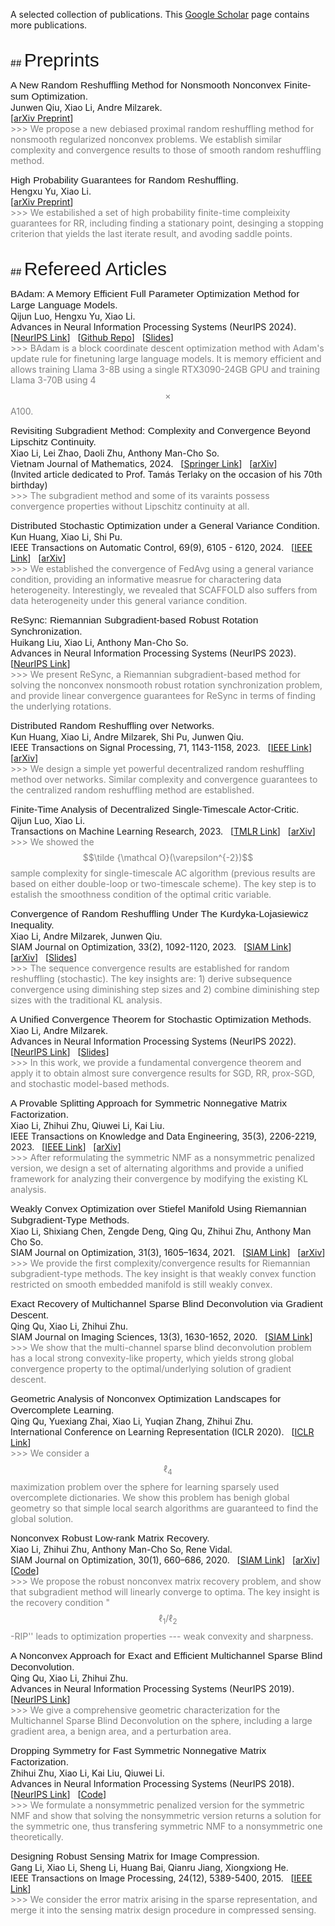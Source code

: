 <!-- ---
layout: page
permalink: /publications/
title: publications
description: 
nav: true
nav_order: 3
--- -->


A selected collection of publications. This [Google Scholar](https://scholar.google.com/citations?user=WkRojboAAAAJ&hl=en) page contains more publications.




<!-- Add Preprints -->
<br/>
## <span style="font-family:Helvetica;font-weight:100;font-size:30px">Preprints</span>

<!-- 2024 norm-PRR -->
<span style="font-family:Arial;font-weight:50;font-size:15.5px"> A New Random Reshuffling Method for Nonsmooth Nonconvex Finite-sum Optimization. </span>   <br/> Junwen Qiu, Xiao Li, Andre Milzarek. <br/> [[arXiv Preprint](https://arxiv.org/abs/2312.01047)]
<br/> 
<span style="color:grey;font-size:14px"> \>\>\> We propose a new debiased proximal random reshuffling method for nonsmooth regularized nonconvex problems. We establish similar complexity and convergence results to those of smooth random reshuffling method. </span>

<!-- 2023 RR HighProb -->
<span style="font-family:Arial;font-weight:50;font-size:15.5px"> High Probability Guarantees for Random Reshuffling. </span>   <br/> Hengxu Yu, Xiao Li. <br/> [[arXiv Preprint](https://arxiv.org/abs/2311.11841)]
<br/> 
<span style="color:grey;font-size:14px"> \>\>\> We estabilished a set of high probability finite-time compleixity guarantees for RR, including finding a stationary point, desinging a stopping criterion that yields the last iterate result, and avoding saddle points. </span>

<!-- 2023 RCS -->
<!-- <span style="font-family:Arial;font-weight:50;font-size:15.5px"> Randomized Coordinate Subgradient Method for Nonsmooth Composite Optimization. </span>   <br/> Lei Zhao, Ding Chen, Daoli Zhu, Xiao Li. <br/> [[arXiv Preprint](https://arxiv.org/abs/2206.14981)]
<br/> 
<span style="color:grey;font-size:14px"> \>\>\> The first coordinate-type subgradient method for weakly convex and nonsmooth composite functions. </span> -->





<!-- Add Published Journla and Conference Articles -->
<!-- 2023 SubGrad -->

<br/>
## <span style="font-family:Helvetica;font-weight:100;font-size:30px">Refereed Articles</span> 

<!-- 2024 BAdam -->
<span style="font-family:Arial;font-weight:50;font-size:15.5px"> BAdam: A Memory Efficient Full Parameter Optimization Method for Large Language Models. </span>   <br/> Qijun Luo, Hengxu Yu, Xiao Li. <br/> Advances in Neural Information Processing Systems (NeurIPS 2024). &nbsp; [[NeurIPS Link](https://openreview.net/pdf?id=0uXtFk5KNJ)] &nbsp; [[Github Repo](https://github.com/Ledzy/BAdam)] &nbsp; [[Slides](https://drive.google.com/file/d/13LraIpwIwFF4_0CWo7L1uMaRyMcg4Veg/view?usp=sharing)]
<br/> 
<span style="color:grey;font-size:14px"> \>\>\> BAdam is a block coordinate descent optimization method with Adam's update rule for finetuning large language models. It is memory efficient and allows training Llama 3-8B using a single RTX3090-24GB GPU and training Llama 3-70B using 4$$\times$$A100. </span> 



<!-- 2024 SubGrad_NonLips -->
<span style="font-family:Arial;font-weight:50;font-size:15.5px"> Revisiting Subgradient Method: Complexity and Convergence Beyond Lipschitz Continuity. </span>   <br/> Xiao Li, Lei Zhao, Daoli Zhu, Anthony Man-Cho So. <br/> Vietnam Journal of Mathematics, 2024.  &nbsp; [[Springer Link](https://link.springer.com/article/10.1007/s10013-024-00715-w)] &nbsp; [[arXiv](https://arxiv.org/abs/2305.14161)]
<br/> 
(Invited article dedicated to Prof. Tamás Terlaky on the occasion of his 70th birthday)
<br/> 
<span style="color:grey;font-size:14px"> \>\>\> The subgradient method and some of its varaints possess convergence properties without Lipschitz continuity at all. </span>

<!-- 2024 DSO general variance -->
<span style="font-family:Arial;font-weight:50;font-size:15.5px"> Distributed Stochastic Optimization under a General Variance Condition. </span>   <br/> Kun Huang, Xiao Li, Shi Pu. 
<br/> IEEE Transactions on Automatic Control, 69(9), 6105 - 6120, 2024.  &nbsp; [[IEEE Link](https://ieeexplore.ieee.org/document/10508084)] &nbsp; [[arXiv](https://arxiv.org/abs/2301.12677)]
<br/> 
<span style="color:grey;font-size:14px"> \>\>\> We established the convergence of FedAvg using a general variance condition, providing an informative measrue for charactering data heterogeneity. Interestingly, we revealed that SCAFFOLD also suffers from data heterogeneity under this general variance condition. </span>

<!-- 2023 ReSync -->
<span style="font-family:Arial;font-weight:50;font-size:15.5px"> ReSync: Riemannian Subgradient-based Robust Rotation Synchronization. </span>   <br/> Huikang Liu, Xiao Li, Anthony Man-Cho So.
<br/>  Advances in Neural Information Processing Systems (NeurIPS 2023). &nbsp; [[NeurIPS Link](https://openreview.net/pdf?id=Xxllzjt6T5)]
<br/> 
<span style="color:grey;font-size:14px"> \>\>\> We present ReSync, a Riemannian subgradient-based method for solving the nonconvex nonsmooth robust rotation synchronization problem, and provide linear convergence guarantees for ReSync in terms of finding the underlying rotations.  </span>

<!-- 2023 DRR TSP -->
<span style="font-family:Arial;font-weight:50;font-size:15.5px"> Distributed Random Reshuffling over Networks. </span>   <br/> Kun Huang, Xiao Li, Andre Milzarek, Shi Pu, Junwen Qiu. <br/> IEEE Transactions on Signal Processing, 71, 1143-1158, 2023. &nbsp; [[IEEE Link](https://ieeexplore.ieee.org/document/10081450)] &nbsp; [[arXiv](https://arxiv.org/abs/2112.15287)] 
<br/> 
<span style="color:grey;font-size:14px"> \>\>\> We design a simple yet powerful decentralized random reshuffling method over networks. Similar complexity and convergence guarantees to the centralized random reshuffling method are established. </span>

<!-- 2023 single-timescale AC at TMLR -->
<span style="font-family:Arial;font-weight:50;font-size:15.5px"> Finite-Time Analysis of Decentralized Single-Timescale Actor-Critic. </span>   <br/> Qijun Luo, Xiao Li. <br/> Transactions on Machine Learning Research, 2023. &nbsp; [[TMLR Link](https://openreview.net/pdf?id=KQRv0O8iW4)] &nbsp; [<a href="https://arxiv.org/abs/2206.05733" target="_blank">arXiv</a>]
<br/> 
<span style="color:grey;font-size:14px"> \>\>\> We showed the $$\tilde {\mathcal O}(\varepsilon^{-2})$$ sample complexity for single-timescale AC algorithm (previous results are based on either double-loop or two-timescale scheme).  The key step is to estalish the smoothness condition of the optimal critic variable. </span>

<!-- 2023 RR at SIOPT -->
<span style="font-family:Arial;font-weight:50;font-size:15.5px"> Convergence of Random Reshuffling Under The Kurdyka-Lojasiewicz Inequality. </span>   <br/> Xiao Li, Andre Milzarek, Junwen Qiu. <br/> SIAM Journal on Optimization, 33(2), 1092-1120, 2023.  &nbsp; [[SIAM Link](https://epubs.siam.org/doi/10.1137/21M1468048)] &nbsp; [<a href="https://arxiv.org/abs/2110.04926" target="_blank">arXiv</a>] &nbsp; [<a href="https://drive.google.com/file/d/10vtq6wqTAy2nBPrhArqnZb_V1YGpoGdR/view?usp=sharing" target="_blank">Slides</a>] 
<br/> 
<span style="color:grey;font-size:14px"> \>\>\> The sequence convergence results are established for random reshuffling (stochastic). The key insights are: 1) derive subsequence convergence using diminishing step sizes and 2) combine diminishing step sizes with the traditional KL analysis. </span>

<!-- 2022 unified convergence theorem at NIPS -->
<span style="font-family:Arial;font-weight:50;font-size:15.5px">  A Unified Convergence Theorem for Stochastic Optimization Methods. </span>   <br/> Xiao Li, Andre Milzarek. <br/> Advances in Neural Information Processing Systems (NeurIPS 2022).  &nbsp; [<a href="https://openreview.net/forum?id=muvlhVKvd4" target="_blank">NeurIPS Link</a>] &nbsp; [<a href="https://drive.google.com/file/d/1H2pHzWdvvLir-0v3oOq_1SM0Tlw1hRjY/view?usp=share_link" target="_blank">Slides</a>] 
<br/> 
<span style="color:grey;font-size:14px"> \>\>\> In this work, we provide a fundamental convergence theorem and apply it to obtain almost sure convergence results for SGD, RR, prox-SGD, and stochastic model-based methods. </span> 

<!-- 2021 SNMF at TKDE -->
<span style="font-family:Arial;font-weight:50;font-size:15.5px"> A Provable Splitting Approach for Symmetric Nonnegative Matrix Factorization. </span>   <br/> Xiao Li, Zhihui Zhu, Qiuwei Li, Kai Liu. <br/> IEEE Transactions on Knowledge and Data Engineering, 35(3), 2206-2219, 2023. &nbsp; [<a href="https://ieeexplore.ieee.org/document/9606619" target="_blank">IEEE Link</a>]  &nbsp; [[arXiv]](https://arxiv.org/abs/2301.10499)
<br/> 
<span style="color:grey;font-size:14px"> \>\>\> After reformulating the symmetric NMF as a nonsymmetric penalized version, we design a set of alternating algorithms and provide a unified framework for analyzing their convergence by modifying the existing KL analysis. </span> 

<!-- 2021 RSG at SIOPT -->
<span style="font-family:Arial;font-weight:50;font-size:15.5px"> Weakly Convex Optimization over Stiefel Manifold Using Riemannian Subgradient-Type Methods. </span>   <br/> Xiao Li, Shixiang Chen, Zengde Deng, Qing Qu, Zhihui Zhu, Anthony Man Cho So. <br/> SIAM Journal on Optimization, 31(3), 1605–1634, 2021. &nbsp; [<a href="https://epubs.siam.org/doi/pdf/10.1137/20M1321000" target="_blank">SIAM Link</a>] &nbsp; [<a href="https://arxiv.org/abs/1911.05047" target="_blank">arXiv</a>]
<br/> 
<span style="color:grey;font-size:14px"> \>\>\> We provide the first complexity/convergence results for Riemannian subgradient-type methods. The key insight is that weakly convex function restricted on smooth embedded manifold is still  weakly convex. </span> 

<!-- 2020 incremental methods at OPT -->
<!-- <span style="font-family:Arial;font-weight:50;font-size:15.5px"> Incremental Methods for Weakly Convex Optimization. </span>   <br/> Xiao Li, Zhihui Zhu, Anthony Man-Cho So, Jason D Lee. <br/> NeurIPS 2020 Workshop (OPT 2020). &nbsp; [<a href="https://arxiv.org/abs/1907.11687" target="_blank">arXiv</a>]
<br/> 
<span style="color:grey;font-size:14px"> \>\>\> We analyzed the incremental subgradient, proximal point, and prox-linear methods. The typical $$\mathcal{O}(\varepsilon^{-4})$$ compelexity and local linear rate (with sharpness conditoin) are established. </span>  -->

<!-- 2020 sparse blind deconvolution at SMIIS -->
<span style="font-family:Arial;font-weight:50;font-size:15.5px"> Exact Recovery of Multichannel Sparse Blind Deconvolution via Gradient Descent. </span>   <br/> Qing Qu, Xiao Li, Zhihui Zhu. <br/> SIAM Journal on Imaging Sciences, 13(3), 1630-1652, 2020. &nbsp; [<a href="https://epubs.siam.org/doi/abs/10.1137/19M1291327" target="_blank">SIAM Link</a>]
<br/> 
<span style="color:grey;font-size:14px"> \>\>\> We show that the multi-channel sparse blind deconvolution problem has a local strong convexity-like property, which yields strong global convergence property to the optimal/underlying solution of gradient descent. </span> 

<!-- 2020 overcomplete learning at ICLR -->
<span style="font-family:Arial;font-weight:50;font-size:15.5px"> Geometric Analysis of Nonconvex Optimization Landscapes for Overcomplete Learning. </span>   <br/> Qing Qu, Yuexiang Zhai, Xiao Li, Yuqian Zhang, Zhihui Zhu. <br/> International Conference on Learning Representation (ICLR 2020). &nbsp; [<a href="https://openreview.net/forum?id=rygixkHKDH" target="_blank">ICLR Link</a>] 
<br/> 
<span style="color:grey;font-size:14px"> \>\>\> We consider a $$\ell_4$$ maximization problem over the sphere for learning sparsely used overcomplete dictionaries. We show this problem has benigh global geometry so that simple local search algorithms are guaranteed to find the global solution. </span> 

<!-- 2020 RMS at SIOPT -->
<span style="font-family:Arial;font-weight:50;font-size:15.5px"> Nonconvex Robust Low-rank Matrix Recovery. </span>   <br/> Xiao Li, Zhihui Zhu, Anthony Man-Cho So, Rene Vidal. <br/> SIAM Journal on Optimization, 30(1), 660–686, 2020. &nbsp; [<a href="https://epubs.siam.org/doi/abs/10.1137/18M1224738?mobileUi=0" target="_blank">SIAM Link</a>] &nbsp; [<a href="https://arxiv.org/abs/1809.09237" target="_blank">arXiv</a>] &nbsp; [<a href="https://github.com/lixiao0982/Nonconvex-Robust-Low-rank-Matrix-Recovery" target="_blank">Code</a>]
<br/> 
<span style="color:grey;font-size:14px"> \>\>\> We propose the robust nonconvex matrix recovery problem, and show that subgradient method will linearly converge to optima. The key insight is the recovery condition "$$\ell_1/\ell_2$$-RIP'' leads to optimization properties --- weak convexity and sharpness.  </span> 

<!-- 2019 sparse blind deconvolution at NIPS -->
<span style="font-family:Arial;font-weight:50;font-size:15.5px"> A Nonconvex Approach for Exact and Efficient Multichannel Sparse Blind Deconvolution. </span>   <br/> Qing Qu, Xiao Li, Zhihui Zhu. <br/> Advances in Neural Information Processing Systems (NeurIPS 2019). &nbsp; [<a href="http://papers.nips.cc/paper/8656-a-nonconvex-approach-for-exact-and-efficient-multichannel-sparse-blind-deconvolution" target="_blank">NeurIPS Link</a>]
<br/> 
<span style="color:grey;font-size:14px"> \>\>\> We give a comprehensive geometric characterization for the Multichannel Sparse Blind Deconvolution on the sphere, including a large gradient area, a benign area, and a perturbation area.  </span> 

<!-- 2019 sparse sensing at SP -->
<!-- <span style="font-family:Arial;font-weight:50;font-size:15.5px"> Optimized Structured Sparse Sensing Matrices for Compressive Sensing. </span>   <br/> Tao Hong, Xiao Li, Zhihui Zhu, Qiuwei Li. <br/> Signal Processing, 159, 119-129, 2019.  &nbsp; [<a href="https://www.sciencedirect.com/science/article/pii/S0165168419300532" target="_blank">Elsevier Link</a>] &nbsp; [<a href="https://arxiv.org/abs/1709.06895" target="_blank">arXiv</a>] &nbsp; [<a href="https://github.com/lixiao0982/Optimized-Sparse-Sensing-Matrix-" target="_blank">Code</a>] -->

<!-- 2018 SNMF at NIPS -->
<span style="font-family:Arial;font-weight:50;font-size:15.5px"> Dropping Symmetry for Fast Symmetric Nonnegative Matrix Factorization. </span>   <br/> Zhihui Zhu, Xiao Li, Kai Liu, Qiuwei Li. <br/> Advances in Neural Information Processing Systems (NeurIPS 2018). &nbsp; [<a href="http://papers.nips.cc/paper/7762-dropping-symmetry-for-fast-symmetric-nonnegative-matrix-factorization" target="_blank">NeurIPS Link</a>] &nbsp; [<a href="https://github.com/lixiao0982/Dropping-Symmetric-for-Symmetric-NMF" target="_blank">Code</a>]
<br/> 
<span style="color:grey;font-size:14px"> \>\>\> We formulate a nonsymmetric penalized version for the symmetric NMF and show that solving the nonsymmetric version returns a solution for the symmetric one, thus transfering symmetric NMF to a nonsymmetric one theoretically.  </span> 

<!-- 2015 robust sensing matrix at TIP -->
<span style="font-family:Arial;font-weight:50;font-size:15.5px"> Designing Robust Sensing Matrix for Image Compression. </span>   <br/> Gang Li, Xiao Li, Sheng Li, Huang Bai, Qianru Jiang, Xiongxiong He. <br/> IEEE Transactions on Image Processing, 24(12), 5389-5400, 2015. &nbsp; [<a href="http://ieeexplore.ieee.org/document/7272112/" target="_blank">IEEE Link</a>]
<br/> 
<span style="color:grey;font-size:14px"> \>\>\> We consider the error matrix arising in the sparse representation, and merge it into the sensing matrix design procedure in compressed sensing.  </span> 







<!-- Add Technical Reports -->
<!-- <br/>
## <span style="font-family:Helvetica;font-weight:100;font-size:30px">Technical Reports</span>  -->


<!-- alternating projection -->
<!-- <span style="font-family:Arial;font-weight:50;font-size:15.5px"> Convergence Analysis of Alternating Projection Method for Nonconvex Sets. </span>   <br/> Zhihui Zhu, Xiao Li. <br/> Technical Report. &nbsp; [<a href="https://arxiv.org/abs/1802.03889" target="_blank">arXiv</a>] -->


<!-- Sparse subspace -->

<!-- <span style="font-family:Arial;font-weight:50;font-size:15.5px"> Finding the Sparsest Vectors in a Subspace: Theory, Algorithms, and Applications. </span>   <br/> Qing Qu, Zhihui Zhu, Xiao Li, Manolis C. Tsakiris, John Wright, Rene Vidal. <br/> Technical Report. &nbsp; [<a href="https://arxiv.org/abs/2001.06970" target="_blank">arXiv</a>] -->